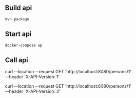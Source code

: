 
## Build api
```
mvn package
```

## Start api
```
docker-compose up
```

## Call api
curl --location --request GET 'http://localhost:8080/persons/1' \
--header 'X-API-Version: 1'


curl --location --request GET 'http://localhost:8080/persons/1' \
--header 'X-API-Version: 2'
